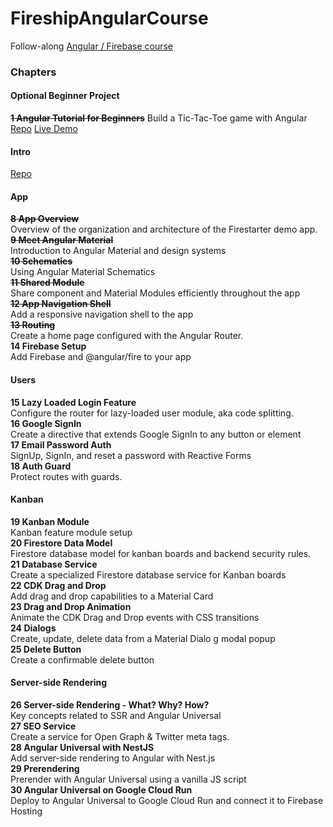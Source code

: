 # FireshipAngularCourse

Follow-along [Angular / Firebase course](https://fireship.io/courses/angular/)

### Chapters

#### Optional Beginner Project

~~**1 Angular Tutorial for Beginners**~~
Build a Tic-Tac-Toe game with Angular
[Repo](https://github.com/johnhaup/angular-tictactoe)
[Live Demo](https://angular-tictactoe-80da6.web.app/)

#### Intro

[Repo](https://github.com/johnhaup/fireship-angular-course)

#### App

~~**8 App Overview**~~  
Overview of the organization and architecture of the Firestarter demo app.  
~~**9 Meet Angular Material**~~  
Introduction to Angular Material and design systems  
~~**10 Schematics**~~  
Using Angular Material Schematics  
~~**11 Shared Module**~~  
Share component and Material Modules efficiently throughout the app  
~~**12 App Navigation Shell**~~  
Add a responsive navigation shell to the app  
~~**13 Routing**~~  
Create a home page configured with the Angular Router.  
**14 Firebase Setup**  
Add Firebase and @angular/fire to your app

#### Users

**15 Lazy Loaded Login Feature**  
Configure the router for lazy-loaded user module, aka code splitting.  
**16 Google SignIn**  
Create a directive that extends Google SignIn to any button or element  
**17 Email Password Auth**  
SignUp, SignIn, and reset a password with Reactive Forms  
**18 Auth Guard**  
Protect routes with guards.

#### Kanban

**19 Kanban Module**  
Kanban feature module setup  
**20 Firestore Data Model**  
Firestore database model for kanban boards and backend security rules.  
**21 Database Service**  
Create a specialized Firestore database service for Kanban boards  
**22 CDK Drag and Drop**  
Add drag and drop capabilities to a Material Card  
**23 Drag and Drop Animation**  
Animate the CDK Drag and Drop events with CSS transitions  
**24 Dialogs**  
Create, update, delete data from a Material Dialo g modal popup  
**25 Delete Button**  
Create a confirmable delete button

#### Server-side Rendering

**26 Server-side Rendering - What? Why? How?**  
Key concepts related to SSR and Angular Universal  
**27 SEO Service**  
Create a service for Open Graph & Twitter meta tags.  
**28 Angular Universal with NestJS**  
Add server-side rendering to Angular with Nest.js  
**29 Prerendering**  
Prerender with Angular Universal using a vanilla JS script  
**30 Angular Universal on Google Cloud Run**  
Deploy to Angular Universal to Google Cloud Run and connect it to Firebase Hosting
